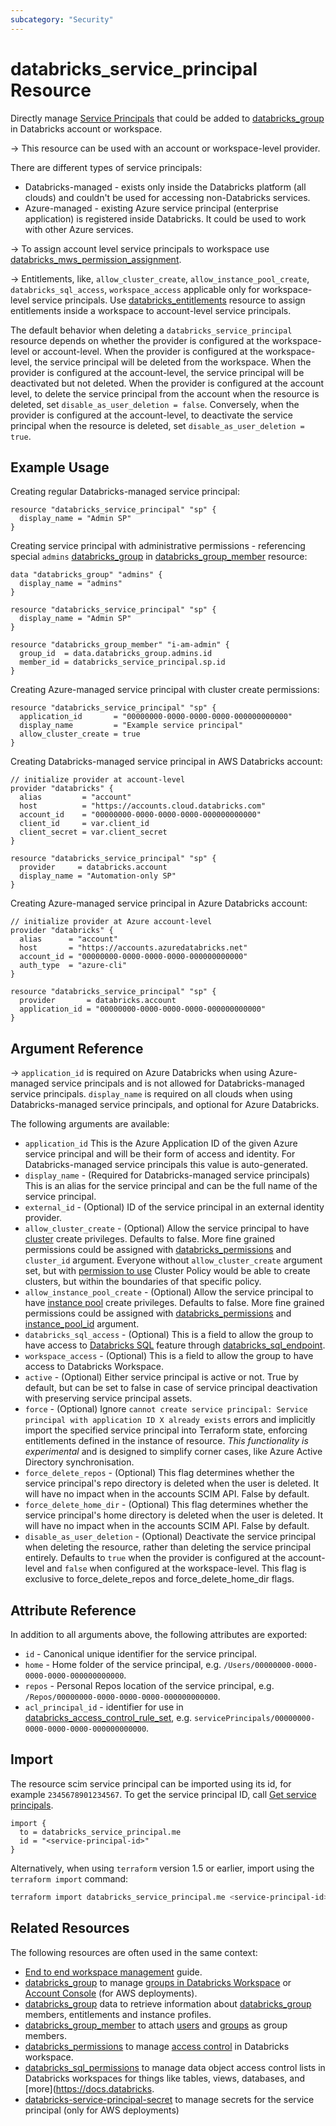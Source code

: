 ```yaml
---
subcategory: "Security"
---
```


# databricks_service_principal Resource

Directly manage [Service Principals](https://docs.databricks.com/administration-guide/users-groups/service-principals.html) that could be added to [databricks_group](group.md) in Databricks account or workspace.

-> This resource can be used with an account or workspace-level provider.

There are different types of service principals:

* Databricks-managed - exists only inside the Databricks platform (all clouds) and couldn't be used for accessing non-Databricks services.
* Azure-managed - existing Azure service principal (enterprise application) is registered inside Databricks.  It could be used to work with other Azure services.

-> To assign account level service principals to workspace use [databricks_mws_permission_assignment](mws_permission_assignment.md).

-> Entitlements, like, `allow_cluster_create`, `allow_instance_pool_create`, `databricks_sql_access`, `workspace_access` applicable only for workspace-level service principals. Use [databricks_entitlements](entitlements.md) resource to assign entitlements inside a workspace to account-level service principals.

The default behavior when deleting a `databricks_service_principal` resource depends on whether the provider is configured at the workspace-level or account-level. When the provider is configured at the workspace-level, the service principal will be deleted from the workspace. When the provider is configured at the account-level, the service principal will be deactivated but not deleted. When the provider is configured at the account level, to delete the service principal from the account when the resource is deleted, set `disable_as_user_deletion = false`. Conversely, when the provider is configured at the account-level, to deactivate the service principal when the resource is deleted, set `disable_as_user_deletion = true`.

## Example Usage

Creating regular Databricks-managed service principal:

```hcl
resource "databricks_service_principal" "sp" {
  display_name = "Admin SP"
}
```

Creating service principal with administrative permissions - referencing special `admins` [databricks_group](../data-sources/group.md) in [databricks_group_member](group_member.md) resource:

```hcl
data "databricks_group" "admins" {
  display_name = "admins"
}

resource "databricks_service_principal" "sp" {
  display_name = "Admin SP"
}

resource "databricks_group_member" "i-am-admin" {
  group_id  = data.databricks_group.admins.id
  member_id = databricks_service_principal.sp.id
}
```

Creating Azure-managed service principal with cluster create permissions:

```hcl
resource "databricks_service_principal" "sp" {
  application_id       = "00000000-0000-0000-0000-000000000000"
  display_name         = "Example service principal"
  allow_cluster_create = true
}
```

Creating Databricks-managed service principal in AWS Databricks account:

```hcl
// initialize provider at account-level
provider "databricks" {
  alias         = "account"
  host          = "https://accounts.cloud.databricks.com"
  account_id    = "00000000-0000-0000-0000-000000000000"
  client_id     = var.client_id
  client_secret = var.client_secret
}

resource "databricks_service_principal" "sp" {
  provider     = databricks.account
  display_name = "Automation-only SP"
}
```

Creating Azure-managed service principal in Azure Databricks account:

```hcl
// initialize provider at Azure account-level
provider "databricks" {
  alias      = "account"
  host       = "https://accounts.azuredatabricks.net"
  account_id = "00000000-0000-0000-0000-000000000000"
  auth_type  = "azure-cli"
}

resource "databricks_service_principal" "sp" {
  provider       = databricks.account
  application_id = "00000000-0000-0000-0000-000000000000"
}
```

## Argument Reference

-> `application_id` is required on Azure Databricks when using Azure-managed service principals and is not allowed for Databricks-managed service principals. `display_name` is required on all clouds when using Databricks-managed service principals, and optional for Azure Databricks.

The following arguments are available:

- `application_id` This is the Azure Application ID of the given Azure service principal and will be their form of access and identity. For Databricks-managed service principals this value is auto-generated.
- `display_name` - (Required for Databricks-managed service principals) This is an alias for the service principal and can be the full name of the service principal.
- `external_id` - (Optional) ID of the service principal in an external identity provider.
- `allow_cluster_create` - (Optional) Allow the service principal to have [cluster](cluster.md) create privileges. Defaults to false. More fine grained permissions could be assigned with [databricks_permissions](permissions.md#Cluster-usage) and `cluster_id` argument. Everyone without `allow_cluster_create` argument set, but with [permission to use](permissions.md#Cluster-Policy-usage) Cluster Policy would be able to create clusters, but within the boundaries of that specific policy.
- `allow_instance_pool_create` - (Optional) Allow the service principal to have [instance pool](instance_pool.md) create privileges. Defaults to false. More fine grained permissions could be assigned with [databricks_permissions](permissions.md#Instance-Pool-usage) and [instance_pool_id](permissions.md#instance_pool_id) argument.
- `databricks_sql_access` - (Optional) This is a field to allow the group to have access to [Databricks SQL](https://databricks.com/product/databricks-sql) feature through [databricks_sql_endpoint](sql_endpoint.md).
- `workspace_access` - (Optional) This is a field to allow the group to have access to Databricks Workspace.
- `active` - (Optional) Either service principal is active or not. True by default, but can be set to false in case of service principal deactivation with preserving service principal assets.
- `force` - (Optional) Ignore `cannot create service principal: Service principal with application ID X already exists` errors and implicitly import the specified service principal into Terraform state, enforcing entitlements defined in the instance of resource. _This functionality is experimental_ and is designed to simplify corner cases, like Azure Active Directory synchronisation.
- `force_delete_repos` - (Optional) This flag determines whether the service principal's repo directory is deleted when the user is deleted. It will have no impact when in the accounts SCIM API. False by default.
- `force_delete_home_dir` - (Optional) This flag determines whether the service principal's home directory is deleted when the user is deleted. It will have no impact when in the accounts SCIM API. False by default.
- `disable_as_user_deletion` - (Optional) Deactivate the service principal when deleting the resource, rather than deleting the service principal entirely. Defaults to `true` when the provider is configured at the account-level and `false` when configured at the workspace-level. This flag is exclusive to force_delete_repos and force_delete_home_dir flags. 

## Attribute Reference

In addition to all arguments above, the following attributes are exported:

- `id` - Canonical unique identifier for the service principal.
- `home` - Home folder of the service principal, e.g. `/Users/00000000-0000-0000-0000-000000000000`.
- `repos` - Personal Repos location of the service principal, e.g. `/Repos/00000000-0000-0000-0000-000000000000`.
- `acl_principal_id` - identifier for use in [databricks_access_control_rule_set](access_control_rule_set.md), e.g. `servicePrincipals/00000000-0000-0000-0000-000000000000`.

## Import

The resource scim service principal can be imported using its id, for example `2345678901234567`. To get the service principal ID, call [Get service principals](https://docs.databricks.com/dev-tools/api/latest/scim/scim-sp.html#get-service-principals).

```hcl
import {
  to = databricks_service_principal.me
  id = "<service-principal-id>"
}
```

Alternatively, when using `terraform` version 1.5 or earlier, import using the `terraform import` command:

```bash
terraform import databricks_service_principal.me <service-principal-id>
```

## Related Resources

The following resources are often used in the same context:

- [End to end workspace management](../guides/workspace-management.md) guide.
- [databricks_group](group.md) to manage [groups in Databricks Workspace](https://docs.databricks.com/administration-guide/users-groups/groups.html) or [Account Console](https://accounts.cloud.databricks.com/) (for AWS deployments).
- [databricks_group](../data-sources/group.md) data to retrieve information about [databricks_group](group.md) members, entitlements and instance profiles.
- [databricks_group_member](group_member.md) to attach [users](user.md) and [groups](group.md) as group members.
- [databricks_permissions](permissions.md) to manage [access control](https://docs.databricks.com/security/access-control/index.html) in Databricks workspace.
- [databricks_sql_permissions](sql_permissions.md) to manage data object access control lists in Databricks workspaces for things like tables, views, databases, and [more](<https://docs.databricks>.
- [databricks-service-principal-secret](service_principal_secret.md) to manage secrets for the service principal (only for AWS deployments)
